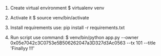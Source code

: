1. Create virtual environment
$ virtualenv venv

2. Activate it
$ source venv/bin/activate

3. Install requirements use:
pip install -r requirements.txt

4. Run script use command:
$ venv/bin/python app.py --owner 0x05e7042c3C0753e5B506262047a3D327d3Ac0563 --tx 101 --title 'Finallyy !!!'